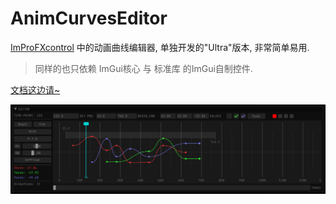 # AnimCurvesEditor

[ImProFXcontrol](https://github.com/rcszc/ImProFXcontrol) 中的动画曲线编辑器, 单独开发的"Ultra"版本, 非常简单易用.
> 同样的也只依赖 ImGui核心 与 标准库 的ImGui自制控件.

[文档这边请~](doc.md)

<img src="ANIMCUR.png"/>
